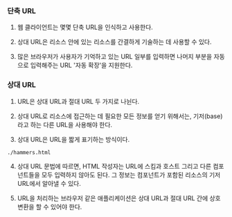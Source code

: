 ### 단축 URL

1. 웹 클라이언트는 몇몇 단축 URL을 인식하고 사용한다.

2. 상대 URL은 리소스 안에 있는 리소스를 간결하게 기술하는 데 사용할 수 있다.

3. 많은 브라우저가 사용자가 기억하고 있는 URL 일부를 입력하면 나머지 부분을 자동으로 입력해주는 URL '자동 확장'을 지원한다.

### 상대 URL

1. URL은 상대 URL과 절대 URL 두 가지로 나뉜다.

2. 상대 URL로 리소스에 접근하는 데 필요한 모든 정보를 얻기 위해서는, 기저(base)라고 하는 다른 URL을 사용해야 한다.

3. 상대 URL은 URL을 짧게 표기하는 방식이다.

`./hammers.html`

4. 상대 URL 문법에 따르면, HTML 작성자는 URL에 스킴과 호스트 그리고 다른 컴포넌트들을 모두 입력하지 않아도 된다. 그 정보는 컴포넌트가 포함된 리소스의 기저 URL에서 알아낼 수 있다.

5. URL을 처리하는 브라우저 같은 애플리케이션은 상대 URL과 절대 URL 간에 상호 변환을 할 수 있어야 한다.
